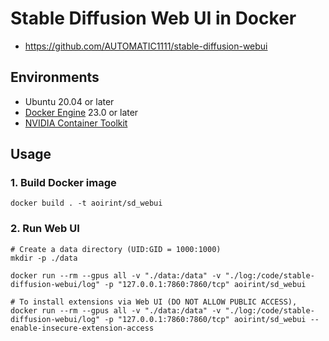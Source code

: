 # Stable Diffusion Web UI in Docker

- <https://github.com/AUTOMATIC1111/stable-diffusion-webui>

## Environments

- Ubuntu 20.04 or later
- [Docker Engine](https://docs.docker.com/engine/install/ubuntu/) 23.0 or later
- [NVIDIA Container Toolkit](https://docs.nvidia.com/datacenter/cloud-native/container-toolkit/install-guide.html)

## Usage
### 1. Build Docker image

```shell
docker build . -t aoirint/sd_webui
```

### 2. Run Web UI

```shell
# Create a data directory (UID:GID = 1000:1000)
mkdir -p ./data

docker run --rm --gpus all -v "./data:/data" -v "./log:/code/stable-diffusion-webui/log" -p "127.0.0.1:7860:7860/tcp" aoirint/sd_webui

# To install extensions via Web UI (DO NOT ALLOW PUBLIC ACCESS),
docker run --rm --gpus all -v "./data:/data" -v "./log:/code/stable-diffusion-webui/log" -p "127.0.0.1:7860:7860/tcp" aoirint/sd_webui --enable-insecure-extension-access
```
